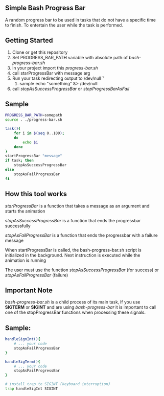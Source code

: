 Simple Bash Progress Bar
----

A random progress bar to be used in tasks that do not have a specific time to finish.
To entertain the user while the task is performed.

Getting Started
---
1. Clone or get this repository
2. Set PROGRESS_BAR_PATH variable with absolute path of *bash-progress-bar.sh*
3. in your project import this  *progress-bar.sh*
4. call starProgressBar with message arg
5. Run your task redirecting output to /dev/null ¹
	1.	sample echo "something" &> /dev/null
6. call *stopAsSuccessProgressBar* or *stopProgressBarAsFail*

Sample
---

```bash
PROGRESS_BAR_PATH=somepath
source . ./progress-bar.sh

task(){
	for i in $(seq 0..100);
	do
		echo $i
	done
}
startProgressBar "message"
if task; then
	stopAsSuccessProgressBar
else
	stopAsFailProgressBar
fi
```

How this tool works
---

*starProgressBar* is a function that takes a message as an argument and starts the animation


*stopAsSuccessProgressBar* is a function that ends the progressbar successfully

*stopAsFailProgressBar* is a function that ends the progressbar with a failure message


When startProgressBar is called, the bash-progress-bar.sh script is initialized in the background.
Next instruction is executed while the animation is running

The user must use the function *stopAsSuccessProgressBar* (for success) or *stopAsFailProgressBar* (failure)


Important Note
---

*bash-progress-bar.sh* is a child process of its main task,
If you use **SIGTERM** or **SIGINT** and are using *bash-progress-bar* it is important to call one of the stopProgressBar functions when processing these signals.


## Sample: ##

```bash
handleSignInt(){
	# ... your code
	stopAsFailProgressBar
}

handleSigTerm(){
	# ... your code
	stopAsFailProgressBar	
}

# install trap to SIGINT (keyboard interruption)
trap handleSigInt SIGINT 
```
